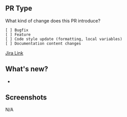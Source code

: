 ## PR Type
What kind of change does this PR introduce?
```
[ ] Bugfix
[ ] Feature
[ ] Code style update (formatting, local variables)
[ ] Documentation content changes

```
[Jira Link](https://xsolve.atlassian.net/browse/PROJECT_KEY)

## What's new?
-
## Screenshots
N/A